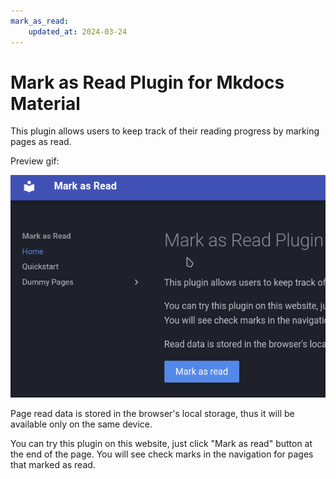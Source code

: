 ```yaml
---
mark_as_read:
    updated_at: 2024-03-24
---
```


# Mark as Read Plugin for Mkdocs Material

This plugin allows users to keep track of their reading progress by marking pages as read.

Preview gif:

![Preview gif](mark-as-read-demo.gif)

Page read data is stored in the browser's local storage, thus it will be available only on the same
device.

You can try this plugin on this website, just click "Mark as read" button at the end of the page.
You will see check marks in the navigation for pages that marked as read.
